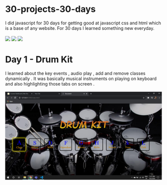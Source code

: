 # 30-projects-30-days
I did javascript for 30 days for getting good at javascript css and html which is a base of any website. For 30 days I learned something new everyday.
<br>
<br>
<img src="https://img.shields.io/badge/javascript%20-%23323330.svg?&style=for-the-badge&logo=javascript&logoColor=%23F7DF1E"/>
<img src="https://img.shields.io/badge/html5%20-%23E34F26.svg?&style=for-the-badge&logo=html5&logoColor=white"/>
<img src="https://img.shields.io/badge/css3%20-%231572B6.svg?&style=for-the-badge&logo=css3&logoColor=white"/>

# Day 1 - Drum Kit
I learned about the key events , audio play , add and remove classes dynamically . It was basically musical instruments on playing on keyboard
and also highlighting those tabs on screen .
<br>
<br>
<img src="https://github.com/Prithviraj2511/30-projects-30-days/blob/master/Drum-Project/Screenshot%20(9).png"/>